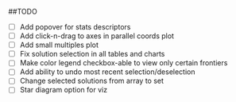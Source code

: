 ##TODO
- [ ] Add popover for stats descriptors
- [ ] Add click-n-drag to axes in parallel coords plot
- [ ] Add small multiples plot
- [ ] Fix solution selection in all tables and charts
- [ ] Make color legend checkbox-able to view only certain frontiers
- [ ] Add ability to undo most recent selection/deselection
- [ ] Change selected solutions from array to set
- [ ] Star diagram option for viz
